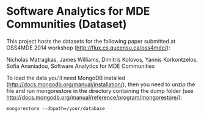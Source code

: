 Software Analytics for MDE Communities (Dataset)
=================================================

This project hosts the datasets for the following paper submitted at OSS4MDE 2014 workshop (http://flux.cs.queensu.ca/oss4mde/):

Nicholas Matragkas, James Williams, Dimitris Kolovos, Yannis Korkontzelos, Sofia Ananiadou, Software Analytics for MDE Communities 

To load the data you'll need MongoDB installed (http://docs.mongodb.org/manual/installation/), then you need to unzip the file and run mongorestore in the directory containing the dump folder (see http://docs.mongodb.org/manual/reference/program/mongorestore/):

`mongorestore --dbpath=/your/database`
